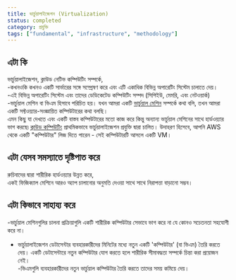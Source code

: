 ```yaml
---
title: ভার্চুয়ালাইজেশন (Virtualization)
status: completed
category: প্রযুক্তি
tags: ["fundamental", "infrastructure", "methodology"]
---
```


## এটা কি

ভার্চুয়ালাইজেশন, ক্লাউড নেটিভ কম্পিউটিং সম্পর্কে, <br>-কখনওকি কখনও একটি সার্ভারের সঙ্গে সম্প্রেষণ করে এবং এটি একাধিক বিভিন্ন অপারেটিং সিস্টেম চালাতে দেয়। <br>-এই বিভিন্ন অপারেটিং সিস্টেম এবং তাদের ডেডিকেটেড কম্পিউটিং সম্পদ (সিপিইউ, মেমরি, এবং নেটওয়ার্ক) <br>-ভার্চুয়াল মেশিন বা ভিএম হিসাবে পরিচিত হয়।
যখন আমরা একটি [ভার্চুয়াল মেশিন](/bn/virtual-machine/) সম্পর্কে কথা বলি, তখন আমরা একটি সফ্টওয়্যার-সংজ্ঞায়িত কম্পিউটারের কথা বলছি। <br>
এমন কিছু যা দেখতে এবং একটি বাস্তব কম্পিউটারের মতো কাজ করে কিন্তু অন্যান্য ভার্চুয়াল মেশিনের সাথে হার্ডওয়্যার ভাগ করছে৷
[ক্লাউড কম্পিউটিং](/bn/cloud-computing/) প্রাথমিকভাবে ভার্চুয়ালাইজেশন প্রযুক্তি দ্বারা চালিত।
উদাহরণ হিসেবে, আপনি AWS থেকে একটি "কম্পিউটার" লিজ দিতে পারেন - সেই কম্পিউটারটি আসলে একটি VM।

## এটা যেসব সমস্যাতে দৃষ্টিপাত করে

রুচিবাদের দ্বারা শারীরিক হার্ডওয়্যার উন্নত করে, <br>একই ফিজিক্যাল মেশিনে আরও অ্যাপ চালানোর অনুমতি দেওয়া সাথে সাথে নিরাপত্তা বাড়ানো সম্ভব।
## এটা কিভাবে সাহায্য করে

-ভার্চুয়াল মেশিনগুলির চালনা প্রক্রিয়াগুলি একটি শারীরিক কম্পিউটার সেভাবে ভাগ করে না যে কোনও সচেতনতা সহযোগী করে না। <br>


- ভার্চুয়ালাইজেশন ডেটাসেন্টার ব্যবহারকারীদের মিনিটের মধ্যে নতুন একটি 'কম্পিউটার' (বা ভিএম) তৈরি করতে দেয়। একটি ডেটাসেন্টারে নতুন কম্পিউটার যোগ করতে হলে শারীরিক সীমাবদ্ধতা সম্পর্কে চিন্তা করা প্রয়োজন নেই।<br>-ভিএমগুলি ব্যবহারকারীদের নতুন ভার্চুয়াল কম্পিউটার তৈরি করতে তাদের সময় কমিয়ে দেয়।